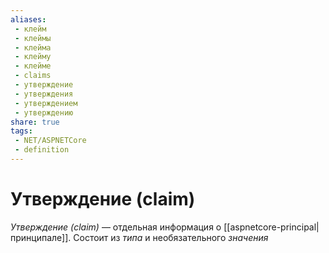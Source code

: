 ```yaml
---
aliases:
 - клейм
 - клеймы
 - клейма
 - клейму
 - клейме
 - claims
 - утверждение
 - утверждения
 - утверждением
 - утверждению
share: true
tags:
 - NET/ASPNETCore
 - definition
---
```

# Утверждение (claim)
*Утверждение (claim)* — отдельная информация о [[aspnetcore-principal|принципале]]. Состоит из *типа* и необязательного *значения*